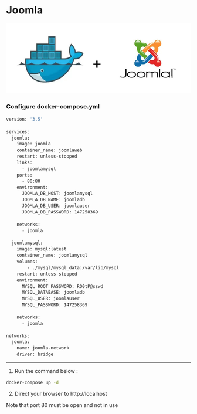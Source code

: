 # Joomla

![joomla](https://github.com/zakery1369/pics/blob/master/Joomla.jpg?raw=true)

### Configure docker-compose.yml

```bash
version: '3.5'

services:
  joomla:
    image: joomla
    container_name: joomlaweb
    restart: unless-stopped
    links:
      - joomlamysql
    ports:
      - 80:80
    environment:
      JOOMLA_DB_HOST: joomlamysql
      JOOMLA_DB_NAME: joomladb
      JOOMLA_DB_USER: joomlauser
      JOOMLA_DB_PASSWORD: 147258369
    
    networks:
      - joomla

  joomlamysql:
    image: mysql:latest
    container_name: joomlamysql
    volumes:
        - ./mysql/mysql_data:/var/lib/mysql
    restart: unless-stopped
    environment:
      MYSQL_ROOT_PASSWORD: RO0tP@sswd
      MYSQL_DATABASE: joomladb
      MYSQL_USER: joomlauser
      MYSQL_PASSWORD: 147258369

    networks:
      - joomla

networks:
  joomla:
    name: joomla-network
    driver: bridge

```

---

1. Run the command below :

```bash
docker-compose up -d
```

2. Direct your browser to http://localhost

Note that port 80 must be open and not in use

